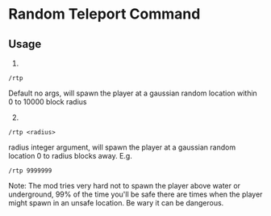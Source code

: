 # Random Teleport Command

## Usage

1. 
```
/rtp
```
Default no args, will spawn the player at a gaussian random location within 0 to 10000 block radius

2. 
```
/rtp <radius>
```
radius integer argument, will spawn the player at a gaussian random location 0 to radius blocks away.
E.g.
```
/rtp 9999999
```
Note: The mod tries very hard not to spawn the player above water or underground, 99% of the time you'll be safe there are times when the player might spawn in an unsafe location. Be wary it can be dangerous. 
